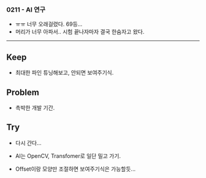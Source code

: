 ### 0211 - AI 연구
- ㅠㅠ 너무 오래걸렸다. 69등...
- 머리가 너무 아파서.. 시험 끝나자마자 결국 한숨자고 왔다.

<hr>

## Keep
- 최대한 파인 튜닝해보고, 안되면 보여주기식.


## Problem
- 촉박한 개발 기간.


## Try
- 다시 간다...

- AI는 OpenCV, Transfomer로 일단 밀고 가기.
- Offset이랑 모양만 조절하면 보여주기식은 가능할듯...
